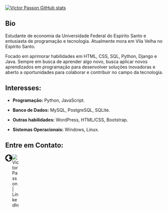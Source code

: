<!--
**victorpasson/victorpasson** is a ✨ _special_ ✨ repository because its `README.md` (this file) appears on your GitHub profile.

Here are some ideas to get you started:

- 🔭 I’m currently working on ...
- 🌱 I’m currently learning ...
- 👯 I’m looking to collaborate on ...
- 🤔 I’m looking for help with ...
- 💬 Ask me about ...
- 📫 How to reach me: ...
- 😄 Pronouns: ...
- ⚡ Fun fact: ...
-->

  [![Victor Passon GitHub stats](https://github-readme-stats.vercel.app/api?username=victorpasson&show_icons=true&theme=highcontrast)](https://victorpasson.github.io)

## Bio

<p>
Estudante de economia da Universidade Federal do Espírito Santo e entusiasta de programação e tecnologia. Atualmente mora em Vila Velha no Espírito Santo.

Focado em aprimorar habilidades em HTML, CSS, SQL, Python, Django e Java. Sempre em busca de aprender algo novo, busca aplicar novos aprendizados em programação para desenvolver soluções inovadoras e aberto a oportunidades para colaborar e contribuir no campo da tecnologia.

</p>

  ## Interesses:

<p>
  
- **Programação:** Python, JavaScript.

- **Banco de Dados:** MySQL, PostgreSQL, SQLite.

- **Outras habilidades:** WordPress, HTML/CSS, Bootstrap. 

- **Sistemas Operacionais:** Windows, Linux.

</p>



## Entre em Contato:


[<img align="left" alt="Victor Passon" width="22px" src="https://raw.githubusercontent.com/iconic/open-iconic/master/svg/globe.svg" />][website]
[<img align="left" alt="Victor Passon | LinkedIn" width="22px" src="https://cdn.jsdelivr.net/npm/simple-icons@v3/icons/linkedin.svg" />][linkedin]

[website]: https://victorpasson.github.io/
[linkedin]: https://www.linkedin.com/in/victorpasson/
